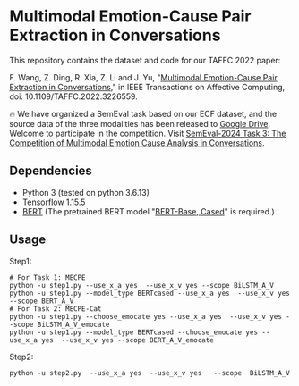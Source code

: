 # Multimodal Emotion-Cause Pair Extraction in Conversations

This repository contains the dataset and code for our TAFFC 2022 paper:

F. Wang, Z. Ding, R. Xia, Z. Li and J. Yu, "[Multimodal Emotion-Cause Pair Extraction in Conversations](https://ieeexplore.ieee.org/document/9969873)," in IEEE Transactions on Affective Computing, doi: 10.1109/TAFFC.2022.3226559.

🔥 We have organized a SemEval task based on our ECF dataset, and the source data of the three modalities has been released to [Google Drive](https://drive.google.com/drive/folders/1TIRBiL8z4ZnoxtuKM8pnjtm2BxB5mS4Y?usp=sharing). Welcome to participate in the competition. Visit [SemEval-2024 Task 3: The Competition of Multimodal Emotion Cause Analysis in Conversations](https://nustm.github.io/SemEval-2024_ECAC/).

## Dependencies

- Python 3 (tested on python 3.6.13)
- [Tensorflow](https://github.com/tensorflow/tensorflow) 1.15.5
- [BERT](https://github.com/google-research/bert) (The pretrained BERT model "[BERT-Base, Cased](https://storage.googleapis.com/bert_models/2018_10_18/cased_L-12_H-768_A-12.zip)" is required.)

## Usage

Step1:
```
# For Task 1: MECPE
python -u step1.py --use_x_a yes  --use_x_v yes --scope BiLSTM_A_V
python -u step1.py --model_type BERTcased --use_x_a yes  --use_x_v yes --scope BERT_A_V
# For Task 2: MECPE-Cat
python -u step1.py --choose_emocate yes --use_x_a yes  --use_x_v yes --scope BiLSTM_A_V_emocate
python -u step1.py --model_type BERTcased --choose_emocate yes --use_x_a yes  --use_x_v yes --scope BERT_A_V_emocate
```

Step2:
```
python -u step2.py  --use_x_a yes  --use_x_v yes   --scope  BiLSTM_A_V
```
